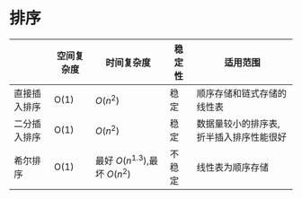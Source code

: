 # 排序 

|  |空间复杂度|时间复杂度|稳定性|适用范围|
|--|----------|---------|-----|-------|
|直接插入排序|O(1) | $O(n^2)$| 稳定| 顺序存储和链式存储的线性表|
|二分插入排序| O(1)| $O(n^2)$| 稳定| 数据量较小的排序表,折半插入排序性能很好|
|希尔排序|O(1) | 最好 $O(n^1.3)$,最坏 $O(n^2)$| 不稳定| 线性表为顺序存储|
